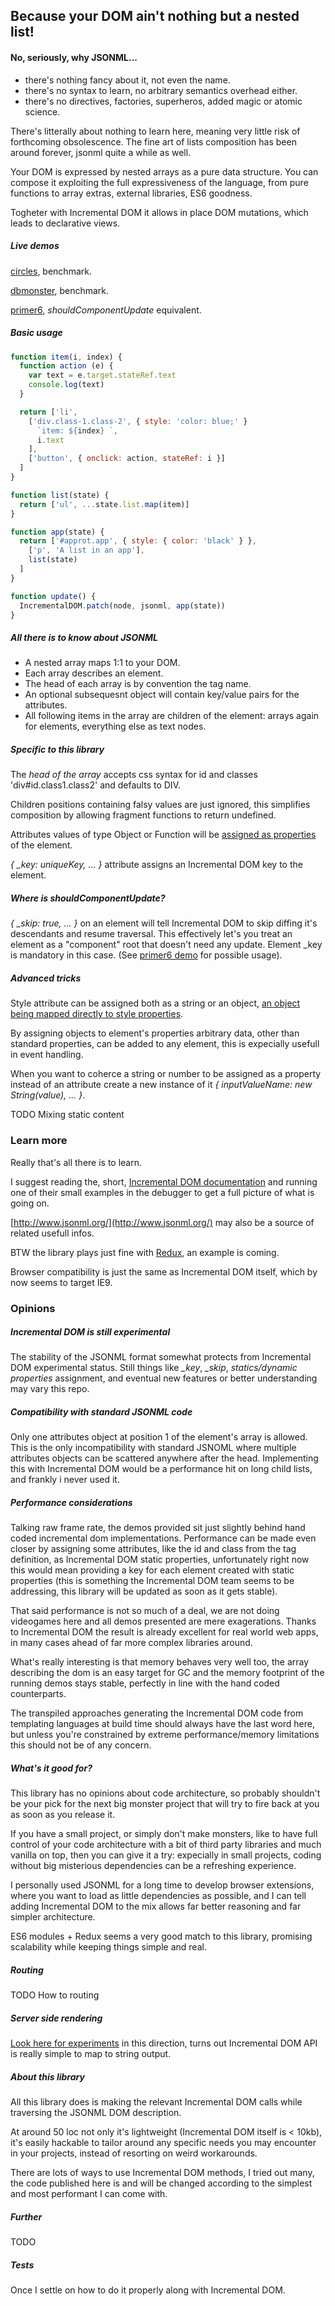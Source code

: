 ## Because your DOM ain't nothing but a nested list!

#### No, seriously, why JSONML...
- there's nothing fancy about it, not even the name.
- there's no syntax to learn, no arbitrary semantics overhead either.
- there's no directives, factories, superheros, added magic or atomic science.

There's litterally about nothing to learn here, meaning very little risk of forthcoming obsolescence. The fine art of lists composition has been around forever, jsonml quite a while as well.

Your DOM is expressed by nested arrays as a pure data structure. You can compose it exploiting the full expressiveness of the language, from pure functions to array extras, external libraries, ES6 goodness.

Togheter with Incremental DOM it allows in place DOM mutations, which leads to declarative views.

##### Live demos
[circles](http://paolocaminiti.github.io/incremental-dom-jsonml/demo/circles), benchmark.

[dbmonster](http://paolocaminiti.github.io/incremental-dom-jsonml/demo/dbmonster), benchmark.

[primer6](http://paolocaminiti.github.io/incremental-dom-jsonml/demo/primer6), *shouldComponentUpdate* equivalent.

##### Basic usage
```javascript
function item(i, index) {
  function action (e) {
    var text = e.target.stateRef.text
    console.log(text)
  }

  return ['li',
    ['div.class-1.class-2', { style: 'color: blue;' }
      `item: ${index} `,
      i.text
    ],
    ['button', { onclick: action, stateRef: i }]
  ]
}

function list(state) {
  return ['ul', ...state.list.map(item)]
}

function app(state) {
  return ['#approt.app', { style: { color: 'black' } },
    ['p', 'A list in an app'],
    list(state)
  ]
}

function update() {
  IncrementalDOM.patch(node, jsonml, app(state))
}
```

##### All there is to know about JSONML
- A nested array maps 1:1 to your DOM.
- Each array describes an element.
- The head of each array is by convention the tag name.
- An optional subsequesnt object will contain key/value pairs for the attributes.
- All following items in the array are children of the element: arrays again for elements, everything else as text nodes.

##### Specific to this library
The *head of the array* accepts css syntax for id and classes 'div#id.class1.class2' and defaults to DIV.

Children positions containing falsy values are just ignored, this simplifies composition by allowing fragment functions to return undefined.

Attributes values of type Object or Function will be [assigned as properties](http://google.github.io/incremental-dom/#rendering-dom/attributes-and-properties) of the element.

*{ _key: uniqueKey, ... }* attribute assigns an Incremental DOM key to the element.

##### Where is *shouldComponentUpdate*?
*{ _skip: true, ... }* on an element will tell Incremental DOM to skip diffing it's descendants and resume traversal. This effectively let's you treat an element as a "component" root that doesn't need any update. Element _key is mandatory in this case. (See [primer6 demo](http://paolocaminiti.github.io/incremental-dom-jsonml/demo/primer6/) for possible usage).

##### Advanced tricks
Style attribute can be assigned both as a string or an object, [an object being mapped directly to style properties](http://google.github.io/incremental-dom/#rendering-dom/applying-styles).

By assigning objects to element's properties arbitrary data, other than standard properties, can be added to any element, this is expecially usefull in event handling.

When you want to coherce a string or number to be assigned as a property instead of an attribute create a new instance of it *{ inputValueName: new String(value), ... }*.

TODO Mixing static content

### Learn more
Really that's all there is to learn.

I suggest reading the, short, [Incremental DOM documentation](http://google.github.io/incremental-dom/#about) and running one of their small examples in the debugger to get a full picture of what is going on.

[http://www.jsonml.org/](http://www.jsonml.org/) may also be a source of related usefull infos.

BTW the library plays just fine with [Redux](https://github.com/rackt/redux), an example is coming.

Browser compatibility is just the same as Incremental DOM itself, which by now seems to target IE9.

### Opinions

##### Incremental DOM is still experimental
The stability of the JSONML format somewhat protects from Incremental DOM experimental status. Still things like *_key*, *_skip*, *statics/dynamic properties* assignment, and eventual new features or better understanding may vary this repo.

##### Compatibility with standard JSONML code
Only one attributes object at position 1 of the element's array is allowed. This is the only incompatibility with standard JSNOML where multiple attributes objects can be scattered anywhere after the head. Implementing this with Incremental DOM would be a performance hit on long child lists, and frankly i never used it.

##### Performance considerations
Talking raw frame rate, the demos provided sit just slightly behind hand coded incremental dom implementations. Performance can be made even closer by assigning some attributes, like the id and class from the tag definition, as Incremental DOM static properties, unfortunately right now this would mean providing a key for each element created with static properties (this is something the Incremental DOM team seems to be addressing, this library will be updated as soon as it gets stable).

That said performance is not so much of a deal, we are not doing videogames here and all demos presented are mere exagerations. Thanks to Incremental DOM the result is already excellent for real world web apps, in many cases ahead of far more complex libraries around.

What's really interesting is that memory behaves very well too, the array describing the dom is an easy target for GC and the memory footprint of the running demos stays stable, perfectly in line with the hand coded counterparts.

The transpiled approaches generating the Incremental DOM code from templating languages at build time should always have the last word here, but unless you're constrained by extreme performance/memory limitations this should not be of any concern.

##### What's it good for?
This library has no opinions about code architecture, so probably shouldn't be your pick for the next big monster project that will try to fire back at you as soon as you release it.

If you have a small project, or simply don't make monsters, like to have full control of your code architecture with a bit of third party libraries and much vanilla on top, then you can give it a try: expecially in small projects, coding without big misterious dependencies can be a refreshing experience.

I personally used JSONML for a long time to develop browser extensions, where you want to load as little dependencies as possible, and I can tell adding Incremental DOM to the mix allows far better reasoning and far simpler architecture.

ES6 modules + Redux seems a very good match to this library, promising scalability while keeping things simple and real.

##### Routing
TODO How to routing

##### Server side rendering
[Look here for experiments](https://github.com/paolocaminiti/incremental-dom-to-string) in this direction, turns out Incremental DOM API is really simple to map to string output.

##### About this library
All this library does is making the relevant Incremental DOM calls while traversing the JSONML DOM description.

At around 50 loc not only it's lightweight (Incremental DOM itself is < 10kb), it's easily hackable to tailor around any specific needs you may encounter in your projects, instead of resorting on weird workarounds.

There are lots of ways to use Incremental DOM methods, I tried out many, the code published here is and will be changed according to the simplest and most performant I can come with.

##### Further
TODO

##### Tests
Once I settle on how to do it properly along with Incremental DOM.
